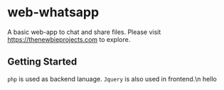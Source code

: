 # web-whatsapp
A basic web-app to chat and share files. Please visit https://thenewbieprojects.com to explore.

## Getting Started
````php```` is used as backend lanuage. ````Jquery```` is also used in frontend.\n
hello
